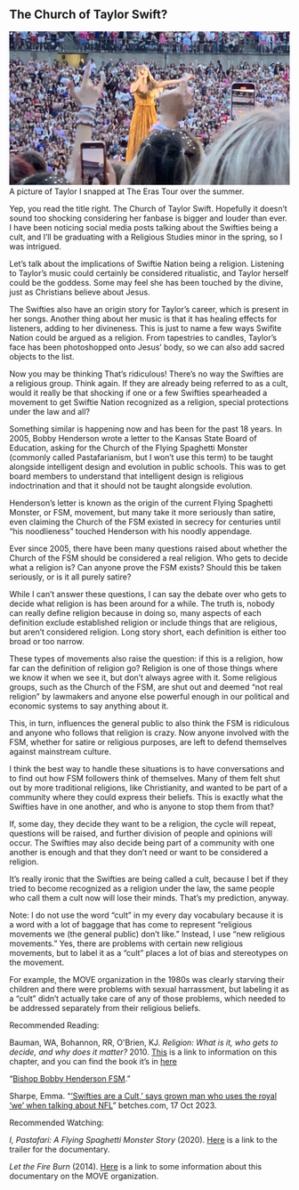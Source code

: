 ## The Church of Taylor Swift?

![image](https://raw.githubusercontent.com/a-barletta/a-barletta.github.io/main/images/IMG_6666.jpg)
A picture of Taylor I snapped at The Eras Tour over the summer.

Yep, you read the title right. The Church of Taylor Swift. Hopefully it doesn’t sound too shocking considering her fanbase is bigger and louder than ever. I have been noticing social media posts talking about the Swifties being a cult, and I’ll be graduating with a Religious Studies minor in the spring, so I was intrigued.

Let’s talk about the implications of Swiftie Nation being a religion. Listening to Taylor’s music could certainly be considered ritualistic, and Taylor herself could be the goddess. Some may feel she has been touched by the divine, just as Christians believe about Jesus.

The Swifties also have an origin story for Taylor’s career, which is present in her songs. Another thing about her music is that it has healing effects for listeners, adding to her divineness. This is just to name a few ways Swifite Nation could be argued as a religion.
From tapestries to candles, Taylor’s face has been photoshopped onto Jesus’ body, so we can also add sacred objects to the list.

Now you may be thinking That’s ridiculous! There’s no way the Swifties are a religious group. Think again. If they are already being referred to as a cult, would it really be that shocking if one or a few Swifties spearheaded a movement to get Swiftie Nation recognized as a religion, special protections under the law and all?

Something similar is happening now and has been for the past 18 years. In 2005, Bobby Henderson wrote a letter to the Kansas State Board of Education, asking for the Church of the Flying Spaghetti Monster (commonly called Pastafarianism, but I won’t use this term) to be taught alongside intelligent design and evolution in public schools. This was to get board members to understand that intelligent design is religious indoctrination and that it should not be taught alongside evolution.

Henderson’s letter is known as the origin of the current Flying Spaghetti Monster, or FSM, movement, but many take it more seriously than satire, even claiming the Church of the FSM existed in secrecy for centuries until “his noodlieness” touched Henderson with his noodly appendage.

Ever since 2005, there have been many questions raised about whether the Church of the FSM should be considered a real religion. Who gets to decide what a religion is? Can anyone prove the FSM exists? Should this be taken seriously, or is it all purely satire?

While I can’t answer these questions, I can say the debate over who gets to decide what religion is has been around for a while. The truth is, nobody can really define religion because in doing so, many aspects of each definition exclude established religion or include things that are religious, but aren’t considered religion. Long story short, each definition is either too broad or too narrow.

These types of movements also raise the question: if this is a religion, how far can the definition of religion go? Religion is one of those things where we know it when we see it, but don’t always agree with it. Some religious groups, such as the Church of the FSM, are shut out and deemed “not real religion” by lawmakers and anyone else powerful enough in our political and economic systems to say anything about it. 

This, in turn, influences the general public to also think the FSM is ridiculous and anyone who follows that religion is crazy. Now anyone involved with the FSM, whether for satire or religious purposes, are left to defend themselves against mainstream culture.

I think the best way to handle these situations is to have conversations and to find out how FSM followers think of themselves. Many of them felt shut out by more traditional religions, like Christianity, and wanted to be part of a community where they could express their beliefs. This is exactly what the Swifties have in one another, and who is anyone to stop them from that?

If, some day, they decide they want to be a religion, the cycle will repeat, questions will be raised, and further division of people and opinions will occur. The Swifties may also decide being part of a community with one another is enough and that they don’t need or want to be considered a religion.

It’s really ironic that the Swifties are being called a cult, because I bet if they tried to become recognized as a religion under the law, the same people who call them a cult now will lose their minds. That’s my prediction, anyway.

Note: I do not use the word “cult” in my every day vocabulary because it is a word with a lot of baggage that has come to represent “religious movements we (the general public) don’t like.” Instead, I use “new religious movements.” Yes, there are problems with certain new religious movements, but to label it as a “cult” places a lot of bias and stereotypes on the movement. 

For example, the MOVE organization in the 1980s was clearly starving their children and there were problems with sexual harrassment, but labeling it as a “cult” didn’t actually take care of any of those problems, which needed to be addressed separately from their religious beliefs.

Recommended Reading:

Bauman, WA, Bohannon, RR, O'Brien, KJ. _Religion: What is it, who gets to decide, and why does it matter?_ 2010. [This](https://discovery.fiu.edu/display/pub72642) is a link to information on this chapter, and you can find the book it’s in [here](https://www.routledge.com/Grounding-Religion-A-Field-Guide-to-the-Study-of-Religion-and-Ecology/Bauman-Bohannon-OBrien/p/book/9781032194950)

“[Bishop Bobby Henderson FSM](http://spaghettimonster.com/bobby-henderson/).”

Sharpe, Emma. “[‘Swifties are a Cult,’ says grown man who uses the royal ‘we’ when talking about NFL](https://betches.com/swifties-are-a-cult-says-grown-man-who-uses-the-royal-we-when-talking-about-nfl/)” betches.com, 17 Oct 2023.

Recommended Watching:

_I, Pastafari: A Flying Spaghetti Monster Story_ (2020). [Here](https://www.ipastafaridoc.com/) is a link to the trailer for the documentary.

_Let the Fire Burn_ (2014). [Here](https://www.pbs.org/independentlens/documentaries/let-the-fire-burn/) is a link to some information about this documentary on the MOVE organization.
